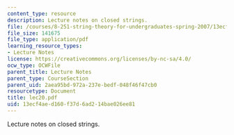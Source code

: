 ```yaml
---
content_type: resource
description: Lecture notes on closed strings.
file: /courses/8-251-string-theory-for-undergraduates-spring-2007/13ecf4aed160f37d6ad214bae026ee81_lec20.pdf
file_size: 141675
file_type: application/pdf
learning_resource_types:
- Lecture Notes
license: https://creativecommons.org/licenses/by-nc-sa/4.0/
ocw_type: OCWFile
parent_title: Lecture Notes
parent_type: CourseSection
parent_uid: 2aea95bd-972a-237e-bedf-048f46f47cb0
resourcetype: Document
title: lec20.pdf
uid: 13ecf4ae-d160-f37d-6ad2-14bae026ee81
---
```

Lecture notes on closed strings.